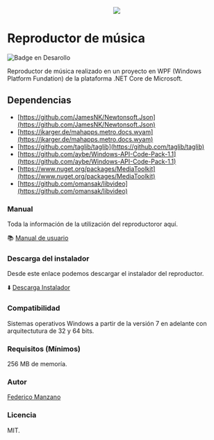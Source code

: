 <p align="center">
  <img src="https://github.com/FedericoManzano/media-player/blob/master/ReproductorMusicaTagEditables/Icono/nota-musical.ico" />
</p>

# Reproductor de música


![Badge en Desarollo](https://img.shields.io/badge/LICENCE-%20MIT-green)

Reproductor de música realizado en un proyecto en WPF (Windows Platform Fundation) de la plataforma .NET Core de Microsoft.

## Dependencias 

- [https://github.com/JamesNK/Newtonsoft.Json](https://github.com/JamesNK/Newtonsoft.Json)
- [https://jkarger.de/mahapps.metro.docs.wyam](https://jkarger.de/mahapps.metro.docs.wyam)
- [https://github.com/taglib/taglib](https://github.com/taglib/taglib)
- [https://github.com/aybe/Windows-API-Code-Pack-1.1](https://github.com/aybe/Windows-API-Code-Pack-1.1)
- [https://www.nuget.org/packages/MediaToolkit](https://www.nuget.org/packages/MediaToolkit)
- [https://github.com/omansak/libvideo](https://github.com/omansak/libvideo)

### Manual

Toda la información de la utilización del reproductoror aquí.

:books: [Manual de usuario](https://github.com/FedericoManzano/media-player/blob/master/ReproductorMusicaTagEditables/Manual/Manual.md)

### Descarga del instalador

Desde este enlace podemos descargar el instalador del reproductor.

:arrow_down: [Descarga Instalador](https://mega.nz/folder/4I0WUaBT#DUz35GsKR34m8m0pvFHAlg)

### Compatibilidad

Sistemas operativos Windows a partir de la versión 7 en adelante con arquitectutura de 32 y 64 bits.

### Requisitos (Mínimos)

256 MB de memoría.

### Autor

[Federico Manzano](https://github.com/FedericoManzano)

### Licencia

MIT.

